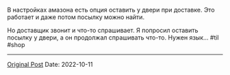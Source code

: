 В настройках амазона есть опция оставить у двери при доставке. Это работает и даже потом посылку можно найти. 

Но доставщик звонит и что-то спрашивает. Я попросил оставить посылку у двери, а он продолжал спрашивать что-то. Нужен язык… #til #shop

---
[Original Post](https://t.me/lev2tarragona/378)
Date: 2022-10-11
